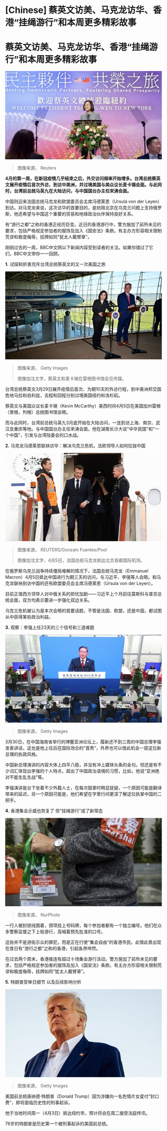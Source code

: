 # [Chinese] 蔡英文访美、马克龙访华、香港“挂绳游行”和本周更多精彩故事

#  蔡英文访美、马克龙访华、香港“挂绳游行”和本周更多精彩故事


![Taiwan"s President Tsai Ing-wen speaks during an event with members of the Taiwanese community, in New York, U.S., in this handout picture released March 30, 2023. Taiwan Presidential Office/Handout via REUTERS](_129230499_mediaitem129230495.jpg)

> 图像来源，  Reuters

**4月的第一周，在新冠疫情几乎结束之后，外交访问频率开始增多。台湾总统蔡英文展开疫情后首次外访，到访中美洲，并过境美国与美众议长麦卡锡会面。与此同时，台湾前总统马英九在大陆访问，与中国国台办主任宋涛会面。**

中国则迎来法国总统马克龙和欧盟委员会主席冯德莱恩（Ursula von der Leyen）到访。对马克龙来说，这次访华的首要目的，是劝阻北京在乌克兰问题上支持俄罗斯，他还希望与中国这个重要的贸易和地缘政治伙伴保持良好关系。

有“游行之都”之称的香港正经历巨变。近日的香港游行中，警方施加了前所未见的要求，包括严格规定参加者的服饰及加入《国安法》条款。有主办方形容相关限制荒谬和极度侮辱，挂牌如同"犹太人戴臂章"。

刚刚过去的一周，BBC中文网以下新闻内容受到读者的关注。如果你错过了它们，BBC中文带你一一回顾。

**1.** 试探和折衷充斥台湾总统蔡英文的又一次美国之旅 

![蔡英文和麦卡锡](_129292432_21a172d0-ac94-4f68-a050-d137064733ca.jpg)

> 图像来源，  Getty Images
>
> 图像加注文字，蔡英文和麦卡锡在雷根图书馆会见传媒。

台湾总统蔡英文3月29日展开疫情后首次、为期10天的外访行程，到中美洲邦交国危地马拉和伯利兹，去程和回程分别过境美国纽约和洛杉矶。

蔡英文与美国众议长麦卡锡（Kevin McCarthy）美西时间4月5日在美国加州雷根（里根，列根）总统图书馆会晤。

而与此同时，台湾前总统马英九3月底开始在大陆访问，一连到访上海、南京、武汉及重庆等地。与中国国台办主任宋涛会面。他在湖南长沙大谈"中华民国"和"一个中国"，引发与台湾陆委会的口水战。

**2.** 马克龙冯德莱恩联袂访华：解决乌克兰危机，法欧领导人如何拉拢中国 

![4月5日，法国总统马克龙抵达北京首都国际机场。](_129286618_237c2e248ea21cbd945dc7a97dd95112de310bfb.jpg)

> 图像来源，  REUTERS/Gonzalo Fuentes/Pool
>
> 图像加注文字，4月5日，法国总统马克龙抵达北京首都国际机场。

在俄罗斯乌克兰战争持续僵局难解的情况下，法国总统马克龙（Emmanuel Macron）4月5日抵达中国进行为期三天的访问，与习近平、李强等人会晤。和马克龙联袂到访中国的还有欧盟委员会主席冯德莱恩（Ursula von der Leyen）。

目前正值西方领导人对中俄关系的担忧加剧——习近平上个月前往莫斯科与普京总统会面，双方均表示要进一步强化双边关系。

乌克兰危机被认为是本次会晤的首要话题，不管是法国、欧盟，还是中国，都试图从中获得某些政治利益。

**3.** 观察：李强上任23天的三个信号和三道难题 

![Journalists watch a screen showing China's Premier Li Qiang delivering a speech during the opening of the Boao Forum for Asia in Boao, south China's Hainan province on March 30, 2023.](_129256508_a7233552-2c25-486d-8d85-b31db07e57a6.jpg)

> 图像来源，  Getty Images

3月30日，在中国海南省举行的博鳌亚洲论坛上，履新还不到三周的中国总理李强发表讲话，这也是他上任后在国际场合的“首秀”，外界也可以借此机会一窥这位新总理的执政风格。

中国新总理演讲的内容大体上四平八稳，并没有冲上媒体头条的金句。但还是有不少词汇体现出李强的个人特点，超出了中国政治语境的习惯，比如，他说“亚洲绝对不能生乱生战”等。

李强演讲是台下坐着不少外籍人士，在每次鼓掌时稍显犹疑，一个原因可能是翻译带来的延迟，另一个原因可能是，他们希望在字里行间更深了解这位执掌中国的二把手。

**4.** 香港集会示威也恢复了 但“挂绳游行”成了新常态 

![香港](_129257185_63508d21-f679-4d01-a2de-c9fe14ebab3f.jpg)

> 图像来源，  NurPhoto

一行人被封锁线围着，颈项挂上号码牌，每个参加者都有一个独立编号。他们在众多警察监督之下上街游行，高喊着预先批准的口号。

这些并不是游街示众的罪犯，而是正在行使“集会自由”的香港市民。此情此景出现在昔日有“游行之都”之称的香港，引起各界哗然。

在过去两个周末，香港接连有超过十场集会游行活动。警方施加了前所未见的要求，包括严格规定参加者的服饰及加入《国安法》条款。有主办方形容相关限制荒谬和极度侮辱，挂牌如同“犹太人戴臂章”。

**5.** 特朗普受审日细节 以及后续影响分析 

![Donald Trump](_129265843_trump-index-getty.jpg)

> 图像来源，  Getty Images

美国前总统唐纳德·特朗普（Donald Trump）因为涉嫌向一名色情片女星付“封口费”，即将面临历史性的刑事起诉。

他于当地时间周一（4月3日）抵达纽约市，预计将会在周二接受法庭传讯。

76岁的特朗普是历史第一个被刑事起诉的美国前总统。


